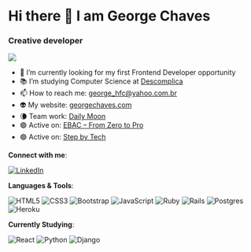 # Hi there 👋 I am George Chaves
### Creative developer

![](https://komarev.com/ghpvc/?username=georgehfc&style=flat-square&color=green)

- 🔭 I’m currently looking for my first Frontend Developer opportunity
- 📚 I’m studying Computer Science at [Descomplica](https://descomplica.com.br/faculdade/tecnologia/ciencia-da-computacao/)
- 📫 How to reach me: george_hfc@yahoo.com.br
- 👽 My website: [georgechaves.com](https://www.georgechaves.com/)
- 🌘 Team work: [Daily Moon](https://github.com/hopefletcher/dailymoon)
- 🟢 Active on: [EBAC – From Zero to Pro](https://github.com/georgehfc/ebac-react)
- 🟢 Active on: [Step by Tech](https://github.com/georgehfc/step-by-tech)

**Connect with me**:

<a href="https://www.linkedin.com/in/george-chaves/" target="_blank">![LinkedIn](https://img.shields.io/badge/linkedin-%230077B5.svg?style=for-the-badge&logo=linkedin&logoColor=white)</a>

**Languages & Tools**:

![HTML5](https://img.shields.io/badge/html5-%23E34F26.svg?style=for-the-badge&logo=html5&logoColor=white)
![CSS3](https://img.shields.io/badge/css3-%231572B6.svg?style=for-the-badge&logo=css3&logoColor=white)
![Bootstrap](https://img.shields.io/badge/bootstrap-%23563D7C.svg?style=for-the-badge&logo=bootstrap&logoColor=white)
![JavaScript](https://img.shields.io/badge/javascript-%23323330.svg?style=for-the-badge&logo=javascript&logoColor=%23F7DF1E)
![Ruby](https://img.shields.io/badge/ruby-%23CC342D.svg?style=for-the-badge&logo=ruby&logoColor=white)
![Rails](https://img.shields.io/badge/rails-%23CC0000.svg?style=for-the-badge&logo=ruby-on-rails&logoColor=white)
![Postgres](https://img.shields.io/badge/postgres-%23316192.svg?style=for-the-badge&logo=postgresql&logoColor=white)
![Heroku](https://img.shields.io/badge/heroku-%23430098.svg?style=for-the-badge&logo=heroku&logoColor=white)

**Currently Studying**:

![React](https://img.shields.io/badge/react-%2320232a.svg?style=for-the-badge&logo=react&logoColor=%2361DAFB)
![Python](https://img.shields.io/badge/python-3670A0?style=for-the-badge&logo=python&logoColor=ffdd54)
![Django](https://img.shields.io/badge/django-%23092E20.svg?style=for-the-badge&logo=django&logoColor=white)
